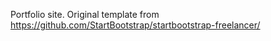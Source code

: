 Portfolio site. Original template from https://github.com/StartBootstrap/startbootstrap-freelancer/

